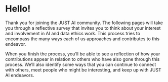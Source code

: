 # Hello!

Thank you for joining the JUST AI community. The following pages will take you through a reflective survey that invites you to think about your interest and involvement in AI and data ethics work. This process tries to encompass the many ways each of us approaches and contributes to this endeavor.

When you finish the process, you’ll be able to see a reflection of how your contributions appear in relation to others who have also gone through this process. We’ll also identify some ways that you can continue to connect with others, meet people who might be interesting, and keep up with JUST AI endeavors.
